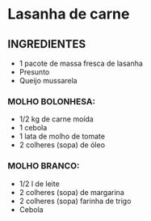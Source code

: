 # Lasanha de carne



## INGREDIENTES

- 1 pacote de massa fresca de lasanha
- Presunto
- Queijo mussarela

### MOLHO BOLONHESA:

- 1/2 kg de carne moída
- 1 cebola
- 1 lata de molho de tomate
- 2 colheres (sopa) de óleo

### MOLHO BRANCO:

- 1/2 l de leite
- 2 colheres (sopa) de margarina
- 2 colheres (sopa) farinha de trigo
- Cebola